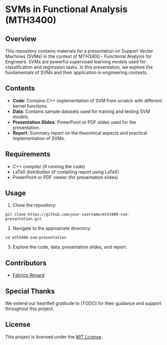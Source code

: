 # SVMs in Functional Analysis (MTH3400)

## Overview

This repository contains materials for a presentation on Support Vector Machines (SVMs) in the context of MTH3400 - Functional Analysis for Engineers. SVMs are powerful supervised learning models used for classification and regression tasks. In this presentation, we explore the fundamentals of SVMs and their application in engineering contexts.

## Contents

- **Code**: Contains C++ implementation of SVM from scratch with different kernel functions.
- **Data**: Contains sample datasets used for training and testing SVM models.
- **Presentation Slides**: PowerPoint or PDF slides used for the presentation.
- **Report**: Summary report on the theoretical aspects and practical implementation of SVMs.

## Requirements

- C++ compiler (if running the code)
- LaTeX distribution (if compiling report using LaTeX)
- PowerPoint or PDF viewer (for presentation slides)

## Usage

1. Clone the repository:

```
git clone https://github.com/your-username/mth3400-svm-presentation.git
```

2. Navigate to the appropriate directory:

```
cd mth3400-svm-presentation
```

3. Explore the code, data, presentation slides, and report.

## Contributors

- [Fabrice Renard](https://github.com/fabricerenard12)

## Special Thanks

We extend our heartfelt gratitude to [TODO] for their guidance and support throughout this project.

## License

This project is licensed under the [MIT License](LICENSE).


